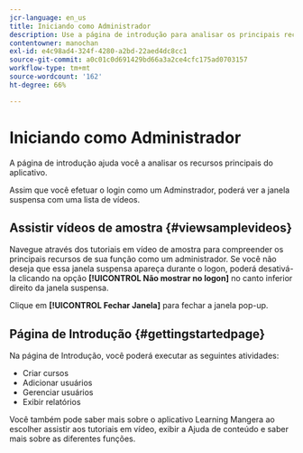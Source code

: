```yaml
---
jcr-language: en_us
title: Iniciando como Administrador
description: Use a página de introdução para analisar os principais recursos de administração do Adobe Learning Manager.
contentowner: manochan
exl-id: e4c98ad4-324f-4280-a2bd-22aed4dc8cc1
source-git-commit: a0c01c0d691429bd66a3a2ce4cfc175ad0703157
workflow-type: tm+mt
source-wordcount: '162'
ht-degree: 66%

---
```


# Iniciando como Administrador

A página de introdução ajuda você a analisar os recursos principais do aplicativo.

Assim que você efetuar o login como um Adminstrador, poderá ver a janela suspensa com uma lista de vídeos.

## Assistir vídeos de amostra {#viewsamplevideos}

Navegue através dos tutoriais em vídeo de amostra para compreender os principais recursos de sua função como um administrador. Se você não deseja que essa janela suspensa apareça durante o logon, poderá desativá-la clicando na opção **[!UICONTROL Não mostrar no logon]** no canto inferior direito da janela suspensa.

Clique em **[!UICONTROL Fechar Janela]** para fechar a janela pop-up.

<!--![](assets/welcome-videos-e1439961904106.png)-->

## Página de Introdução {#gettingstartedpage}

Na página de Introdução, você poderá executar as seguintes atividades:

* Criar cursos
* Adicionar usuários
* Gerenciar usuários
* Exibir relatórios

Você também pode saber mais sobre o aplicativo Learning Mangera ao escolher assistir aos tutoriais em vídeo, exibir a Ajuda de conteúdo e saber mais sobre as diferentes funções.

<!--![](assets/admin-landing-page-300x204.png)-->
